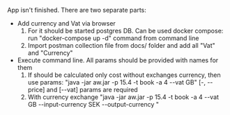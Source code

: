 App isn't finished.
There are two separate parts:
 - Add currency and Vat via browser
   1) For it should be started postgres DB. Can be used docker compose:
   run "docker-compose up -d"  command from command line
   2) Import postman collection file from docs/ folder and add all "Vat" and "Currency"
 - Execute command line. All params should be provided with names for them
   1) If should be calculated only cost without exchanges currency, then use params:
    "java -jar aw.jar -p 15.4 -t book -a 4 --vat GB"
      [-, --price] and [--vat] params are required
   2) With currency exchange
    "java -jar aw.jar -p 15.4 -t book -a 4 --vat GB --input-currency SEK --output-currency "
